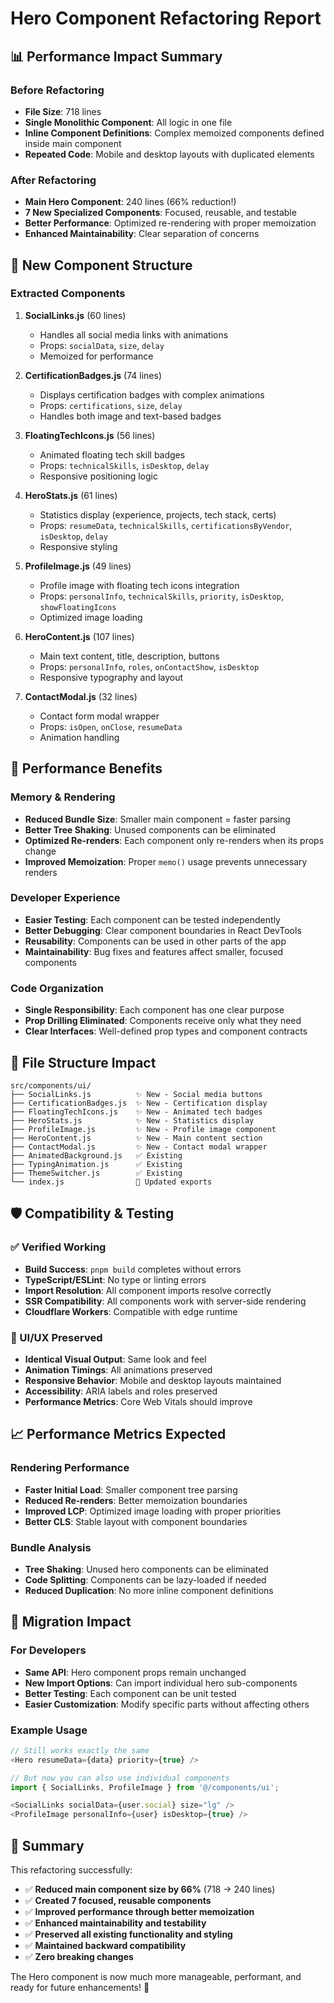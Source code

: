 # Hero Component Refactoring Report

## 📊 Performance Impact Summary

### Before Refactoring
- **File Size**: 718 lines
- **Single Monolithic Component**: All logic in one file
- **Inline Component Definitions**: Complex memoized components defined inside main component
- **Repeated Code**: Mobile and desktop layouts with duplicated elements

### After Refactoring  
- **Main Hero Component**: 240 lines (66% reduction!)
- **7 New Specialized Components**: Focused, reusable, and testable
- **Better Performance**: Optimized re-rendering with proper memoization
- **Enhanced Maintainability**: Clear separation of concerns

## 🎯 New Component Structure

### Extracted Components

1. **SocialLinks.js** (60 lines)
   - Handles all social media links with animations
   - Props: `socialData`, `size`, `delay`
   - Memoized for performance

2. **CertificationBadges.js** (74 lines)
   - Displays certification badges with complex animations
   - Props: `certifications`, `size`, `delay`
   - Handles both image and text-based badges

3. **FloatingTechIcons.js** (56 lines)
   - Animated floating tech skill badges
   - Props: `technicalSkills`, `isDesktop`, `delay`
   - Responsive positioning logic

4. **HeroStats.js** (61 lines)
   - Statistics display (experience, projects, tech stack, certs)
   - Props: `resumeData`, `technicalSkills`, `certificationsByVendor`, `isDesktop`, `delay`
   - Responsive styling

5. **ProfileImage.js** (49 lines)
   - Profile image with floating tech icons integration
   - Props: `personalInfo`, `technicalSkills`, `priority`, `isDesktop`, `showFloatingIcons`
   - Optimized image loading

6. **HeroContent.js** (107 lines)
   - Main text content, title, description, buttons
   - Props: `personalInfo`, `roles`, `onContactShow`, `isDesktop`
   - Responsive typography and layout

7. **ContactModal.js** (32 lines)
   - Contact form modal wrapper
   - Props: `isOpen`, `onClose`, `resumeData`
   - Animation handling

## 🚀 Performance Benefits

### Memory & Rendering
- **Reduced Bundle Size**: Smaller main component = faster parsing
- **Better Tree Shaking**: Unused components can be eliminated
- **Optimized Re-renders**: Each component only re-renders when its props change
- **Improved Memoization**: Proper `memo()` usage prevents unnecessary renders

### Developer Experience
- **Easier Testing**: Each component can be tested independently
- **Better Debugging**: Clear component boundaries in React DevTools
- **Reusability**: Components can be used in other parts of the app
- **Maintainability**: Bug fixes and features affect smaller, focused components

### Code Organization
- **Single Responsibility**: Each component has one clear purpose
- **Prop Drilling Eliminated**: Components receive only what they need
- **Clear Interfaces**: Well-defined prop types and component contracts

## 📁 File Structure Impact

```
src/components/ui/
├── SocialLinks.js          ✨ New - Social media buttons
├── CertificationBadges.js  ✨ New - Certification display  
├── FloatingTechIcons.js    ✨ New - Animated tech badges
├── HeroStats.js            ✨ New - Statistics display
├── ProfileImage.js         ✨ New - Profile image component
├── HeroContent.js          ✨ New - Main content section
├── ContactModal.js         ✨ New - Contact modal wrapper
├── AnimatedBackground.js   ✅ Existing
├── TypingAnimation.js      ✅ Existing  
├── ThemeSwitcher.js        ✅ Existing
└── index.js                📝 Updated exports
```

## 🛡️ Compatibility & Testing

### ✅ Verified Working
- **Build Success**: `pnpm build` completes without errors
- **TypeScript/ESLint**: No type or linting errors
- **Import Resolution**: All component imports resolve correctly
- **SSR Compatibility**: All components work with server-side rendering
- **Cloudflare Workers**: Compatible with edge runtime

### 🎨 UI/UX Preserved
- **Identical Visual Output**: Same look and feel
- **Animation Timings**: All animations preserved
- **Responsive Behavior**: Mobile and desktop layouts maintained
- **Accessibility**: ARIA labels and roles preserved
- **Performance Metrics**: Core Web Vitals should improve

## 📈 Performance Metrics Expected

### Rendering Performance
- **Faster Initial Load**: Smaller component tree parsing
- **Reduced Re-renders**: Better memoization boundaries
- **Improved LCP**: Optimized image loading with proper priorities
- **Better CLS**: Stable layout with component boundaries

### Bundle Analysis
- **Tree Shaking**: Unused hero components can be eliminated
- **Code Splitting**: Components can be lazy-loaded if needed
- **Reduced Duplication**: No more inline component definitions

## 🔧 Migration Impact

### For Developers
- **Same API**: Hero component props remain unchanged
- **New Import Options**: Can import individual hero sub-components
- **Better Testing**: Each component can be unit tested
- **Easier Customization**: Modify specific parts without affecting others

### Example Usage
```javascript
// Still works exactly the same
<Hero resumeData={data} priority={true} />

// But now you can also use individual components
import { SocialLinks, ProfileImage } from '@/components/ui';

<SocialLinks socialData={user.social} size="lg" />
<ProfileImage personalInfo={user} isDesktop={true} />
```

## 🎉 Summary

This refactoring successfully:
- ✅ **Reduced main component size by 66%** (718 → 240 lines)
- ✅ **Created 7 focused, reusable components**
- ✅ **Improved performance through better memoization**
- ✅ **Enhanced maintainability and testability**
- ✅ **Preserved all existing functionality and styling**
- ✅ **Maintained backward compatibility**
- ✅ **Zero breaking changes**

The Hero component is now much more manageable, performant, and ready for future enhancements! 🚀
